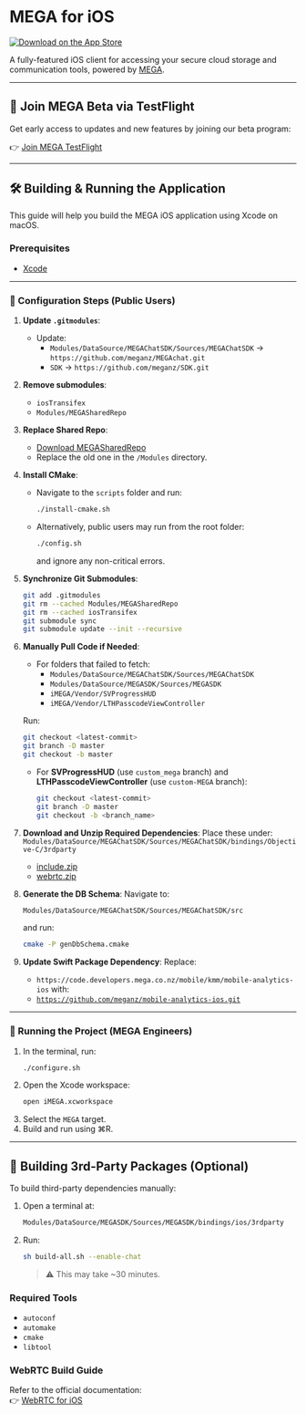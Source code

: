 
# MEGA for iOS

[![Download on the App Store](https://linkmaker.itunes.apple.com/en-us/badge-lrg.svg?releaseDate=2013-11-26&kind=iossoftware&bubble=ios_apps)](https://apps.apple.com/app/mega/id706857885?mt=8)

A fully-featured iOS client for accessing your secure cloud storage and communication tools, powered by [MEGA](https://mega.nz).

---

## 🚀 Join MEGA Beta via TestFlight

Get early access to updates and new features by joining our beta program:

👉 [Join MEGA TestFlight](https://testflight.apple.com/join/4x1P5Tnx)

---

## 🛠️ Building & Running the Application

This guide will help you build the MEGA iOS application using Xcode on macOS.

### Prerequisites

- [Xcode](https://itunes.apple.com/app/xcode/id497799835?mt=12)

---

### 🔧 Configuration Steps (Public Users)

1. **Update `.gitmodules`**:
   - Update:
     - `Modules/DataSource/MEGAChatSDK/Sources/MEGAChatSDK` → `https://github.com/meganz/MEGAchat.git`
     - `SDK` → `https://github.com/meganz/SDK.git`

2. **Remove submodules**:
   - `iosTransifex`
   - `Modules/MEGASharedRepo`

3. **Replace Shared Repo**:
   - [Download MEGASharedRepo](https://mega.nz/file/SrghGA4J#MA1AbQWBWLKd7ik3ND6EOoJFnHLLt4La99atxYLlJn4)
   - Replace the old one in the `/Modules` directory.

4. **Install CMake**:
   - Navigate to the `scripts` folder and run:
     ```bash
     ./install-cmake.sh
     ```
   - Alternatively, public users may run from the root folder:
     ```bash
     ./config.sh
     ```
     and ignore any non-critical errors.

5. **Synchronize Git Submodules**:
   ```bash
   git add .gitmodules
   git rm --cached Modules/MEGASharedRepo
   git rm --cached iosTransifex
   git submodule sync
   git submodule update --init --recursive
   ```

6. **Manually Pull Code if Needed**:
   - For folders that failed to fetch:
     - `Modules/DataSource/MEGAChatSDK/Sources/MEGAChatSDK`
     - `Modules/DataSource/MEGASDK/Sources/MEGASDK`
     - `iMEGA/Vendor/SVProgressHUD`
     - `iMEGA/Vendor/LTHPasscodeViewController`

   Run:
   ```bash
   git checkout <latest-commit>
   git branch -D master
   git checkout -b master
   ```

   - For **SVProgressHUD** (use `custom_mega` branch) and **LTHPasscodeViewController** (use `custom-MEGA` branch):
     ```bash
     git checkout <latest-commit>
     git branch -D master
     git checkout -b <branch_name>
     ```

7. **Download and Unzip Required Dependencies**:
   Place these under:
   `Modules/DataSource/MEGAChatSDK/Sources/MEGAChatSDK/bindings/Objective-C/3rdparty`
   - [include.zip](https://mega.nz/file/urg33S4T#WfPfHFsjLVNmEXREGS6QrCnwY47As3JLwS_Ioh1ATYs)
   - [webrtc.zip](https://mega.nz/file/PioyHb4B#tE1aHIvRZJqtRXc6wt8Ccv8mdO8RuYAUEdANqsTxlsw)

8. **Generate the DB Schema**:
   Navigate to:
   ```bash
   Modules/DataSource/MEGAChatSDK/Sources/MEGAChatSDK/src
   ```
   and run:
   ```bash
   cmake -P genDbSchema.cmake
   ```

9. **Update Swift Package Dependency**:
   Replace:
   - `https://code.developers.mega.co.nz/mobile/kmm/mobile-analytics-ios`
   with:
   - [`https://github.com/meganz/mobile-analytics-ios.git`](https://github.com/meganz/mobile-analytics-ios.git)

---

### 🧪 Running the Project (MEGA Engineers)

1. In the terminal, run:
   ```bash
   ./configure.sh
   ```
2. Open the Xcode workspace:
   ```bash
   open iMEGA.xcworkspace
   ```
3. Select the `MEGA` target.
4. Build and run using ⌘R.

---

## 🧱 Building 3rd-Party Packages (Optional)

To build third-party dependencies manually:

1. Open a terminal at:
   ```bash
   Modules/DataSource/MEGASDK/Sources/MEGASDK/bindings/ios/3rdparty
   ```

2. Run:
   ```bash
   sh build-all.sh --enable-chat
   ```
   > ⚠️ This may take ~30 minutes.

### Required Tools

- `autoconf`
- `automake`
- `cmake`
- `libtool`

### WebRTC Build Guide

Refer to the official documentation:  
👉 [WebRTC for iOS](https://webrtc.github.io/webrtc-org/native-code/ios/)